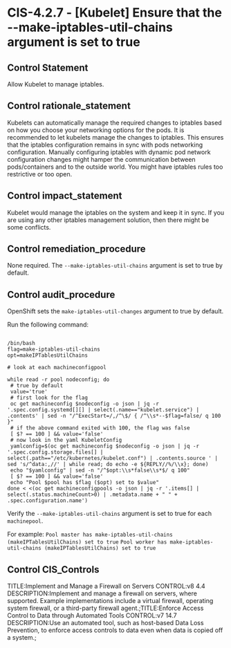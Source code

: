 # CIS-4.2.7 - \[Kubelet\] Ensure that the --make-iptables-util-chains argument is set to true

## Control Statement

Allow Kubelet to manage iptables.

## Control rationale_statement

Kubelets can automatically manage the required changes to iptables based on how you choose your networking options for the pods. It is recommended to let kubelets manage the changes to iptables. This ensures that the iptables configuration remains in sync with pods networking configuration. Manually configuring iptables with dynamic pod network configuration changes might hamper the communication between pods/containers and to the outside world. You might have iptables rules too restrictive or too open.

## Control impact_statement

Kubelet would manage the iptables on the system and keep it in sync. If you are using any other iptables management solution, then there might be some conflicts.

## Control remediation_procedure

None required. The `--make-iptables-util-chains` argument is set to true by default.

## Control audit_procedure

OpenShift sets the `make-iptables-util-changes` argument to true by default. 

Run the following command:

```

/bin/bash
flag=make-iptables-util-chains
opt=makeIPTablesUtilChains

# look at each machineconfigpool

while read -r pool nodeconfig; do
 # true by default
 value='true'
 # first look for the flag
 oc get machineconfig $nodeconfig -o json | jq -r '.spec.config.systemd[][] | select(.name=="kubelet.service") | .contents' | sed -n "/^ExecStart=/,/^\$/ { /^\\s*--$flag=false/ q 100 }"
 # if the above command exited with 100, the flag was false
 [ $? == 100 ] && value='false'
 # now look in the yaml KubeletConfig
 yamlconfig=$(oc get machineconfig $nodeconfig -o json | jq -r '.spec.config.storage.files[] | select(.path=="/etc/kubernetes/kubelet.conf") | .contents.source ' | sed 's/^data:,//' | while read; do echo -e ${REPLY//%/\\x}; done)
 echo "$yamlconfig" | sed -n "/^$opt:\\s*false\\s*$/ q 100"
 [ $? == 100 ] && value='false'
 echo "Pool $pool has $flag ($opt) set to $value"
done < <(oc get machineconfigpools -o json | jq -r '.items[] | select(.status.machineCount>0) | .metadata.name + " " + .spec.configuration.name')
```

Verify the `--make-iptables-util-chains` argument is set to true for each `machinepool`. 

For example:
`Pool master has make-iptables-util-chains (makeIPTablesUtilChains) set to true`
`Pool worker has make-iptables-util-chains (makeIPTablesUtilChains) set to true`

## Control CIS_Controls

TITLE:Implement and Manage a Firewall on Servers CONTROL:v8 4.4 DESCRIPTION:Implement and manage a firewall on servers, where supported. Example implementations include a virtual firewall, operating system firewall, or a third-party firewall agent.;TITLE:Enforce Access Control to Data through Automated Tools CONTROL:v7 14.7 DESCRIPTION:Use an automated tool, such as host-based Data Loss Prevention, to enforce access controls to data even when data is copied off a system.;
